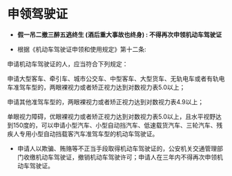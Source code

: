 # 申领驾驶证

* **假一吊二撤三醉五逃终生 (酒后重大事故也终身) : 不得再次申领机动车驾驶证**

* 根据《机动车驾驶证申领和使用规定》第十二条:

申请机动车驾驶证的人，应当符合下列规定：

申请大型客车、牵引车、城市公交车、中型客车、大型货车、无轨电车或者有轨电车准驾车型的，两眼裸视力或者矫正视力达到对数视力表5.0以上；

申请其他准驾车型的，两眼裸视力或者矫正视力达到对数视力表4.9以上；

单眼视力障碍，优眼裸视力或者矫正视力达到对数视力表5.0以上，且水平视野达到150度的，可以申请小型汽车、小型自动挡汽车、低速载货汽车、三轮汽车、残疾人专用小型自动挡载客汽车准驾车型的机动车驾驶证。

* 申请人以欺骗、贿赂等不正当手段取得机动车驾驶证的，公安机关交通管理部门收缴机动车驾驶证，撤销机动车驾驶许可；申请人在三年内不得再次申领机动车驾驶证。
